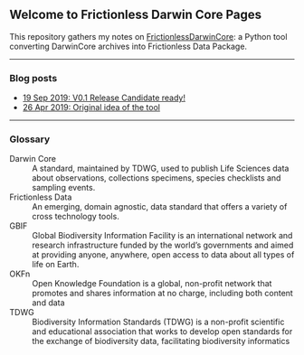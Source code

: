 ## Welcome to Frictionless Darwin Core Pages

This repository gathers my notes on [FrictionlessDarwinCore](https://github.com/frictionlessdata/FrictionlessDarwinCore): a Python tool converting DarwinCore archives into Frictionless Data Package.

---
### Blog posts
* [19 Sep 2019: V0.1 Release Candidate ready!](blogs/00002.md)
* [26 Apr 2019: Original idea of the tool](blogs/00001.md)

---
### Glossary
<dl>
<dt>Darwin Core</dt>
<dd>A standard, maintained by TDWG, used to publish Life Sciences data about observations, collections specimens, species checklists and sampling events.</dd>
<dt>Frictionless Data</dt>
<dd>An emerging, domain agnostic, data standard that offers a variety of cross technology tools.</dd>
<dt>GBIF</dt>
<dd>Global Biodiversity Information Facility is an international network and research infrastructure funded by the world’s governments and aimed at providing anyone, anywhere, open access to data about all types of life on Earth.</dd>
<dt>OKFn</dt>
<dd> Open Knowledge Foundation is a global, non-profit network that promotes and shares information at no charge, including both content and data</dd>
<dt>TDWG</dt>
<dd>Biodiversity Information Standards (TDWG) is a non-profit scientific and educational association that works to develop open standards for the exchange of biodiversity data, facilitating biodiversity informatics</dd>
</dl>
